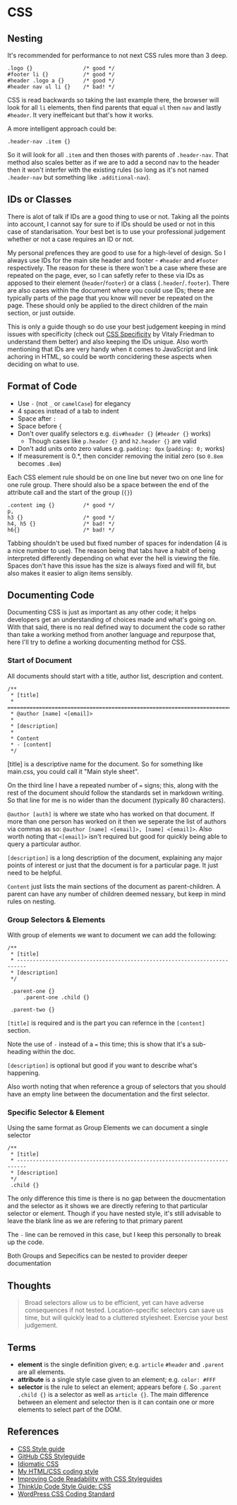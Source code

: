 CSS
================================================================================


Nesting
--------------------------------------------------------------------------------

It's recommended for performance to not next CSS rules more than 3 deep. 

    .logo {}                /* good */
    #footer li {}           /* good */
    #header .logo a {}      /* good */
    #header nav ul li {}    /* bad! */

CSS is read backwards so taking the last example there, the browser will look
for all `li` elements, then find parents that equal `ul` then `nav` and lastly
`#header`. It very ineffeicant but that's how it works.

A more intelligent approach could be:

    .header-nav .item {}

So it will look for all `.item` and then thoses with parents of `.header-nav`.
That method also scales better as if we are to add a second nav to the header
then it won't interfer with the existing rules (so long as it's not named
`.header-nav` but something like `.additional-nav`).


IDs or Classes
--------------------------------------------------------------------------------

There is alot of talk if IDs are a good thing to use or not. Taking all the
points into account, I cannot say for sure to if IDs should be used or not in
this case of standarisation. Your best bet is to use your professional judgement
whether or not a case requires an ID or not.

My personal prefences they are good to use for a high-level of design. So I
always use IDs for the main site header and footer - `#header` and `#footer`
respectively. The reason for these is there won't be a case where these are
repeated on the page, ever, so I can safetly refer to these via IDs as apposed
to their element (`header`/`footer`) or a class (`.header`/`.footer`). There
are also cases within the document where you could use IDs; these are typically
parts of the page that you know will never be repeated on the page. These
should only be applied to the direct children of the main section, or just
outside.

This is only a guide though so do use your best judgement keeping in mind
issues with specificity (check out [CSS Specificity][1] by Vitaly Friedman to
understand them better) and also keeping the IDs unique. Also worth mentioning
that IDs are very handy when it comes to JavaScript and link achoring in HTML,
so could be worth concidering these aspects when deciding on what to use.



Format of Code
--------------------------------------------------------------------------------

* Use `-` (not `_` or `camelCase`) for elegancy
* 4 spaces instead of a tab to indent
* Space after `:`
* Space before `{`
* Don't over qualify selectors e.g. `div#header {}` (`#header {}` works)
    * Though cases like `p.header {}` and `h2.header {}` are valid
* Don't add units onto zero values e.g. `padding: 0px` (`padding: 0;` works)
* If measurement is 0.*, then concider removing the initial zero (so `0.8em`
  becomes `.8em`)

Each CSS element rule should be on one line but never two on one line for one
rule group. There should also be a space between the end of the attribute call
and the start of the group (`{}`)

    .content img {}         /* good */
    p,
    h3 {}                   /* good */
    h4, h5 {}               /* bad! */
    h6{}                    /* bad! */
   
Tabbing shouldn't be used but fixed number of spaces for indendation (4 is a
nice number to use). The reason being that tabs have a habit of being
interpreted differently depending on what ever the hell is viewing the file.
Spaces don't have this issue has the size is always fixed and will fit, but
also makes it easier to align items sensibly.


Documenting Code
--------------------------------------------------------------------------------

Documenting CSS is just as important as any other code; it helps developers get
an understanding of choices made and what's going on. With that said, there is 
no real defined way to document the code so rather than take a working method
from another language and repurpose that, here I'll try to define a working
documenting method for CSS.


### Start of Document

All documents should start with a title, author list, description and content.

    /**
     * [title]
     * =========================================================================
     * @author [name] <[email]>
     *
     * [description]
     *
     * Content
     * - [content]
     */

[title] is a descriptive name for the document. So for something like main.css,
you could call it "Main style sheet".

On the third line I have a repeated number of `=` signs; this, along with the
rest of the document should follow the standards set in markdown writing. So
that line for me is no wider than the document (typically 80 characters).

`@author [auth]` is where we state who has worked on that document. If more than
one person has worked on it then we seperate the list of authors via commas as
so: `@author [name] <[email]>, [name] <[email]>`. Also worth noting that 
`<[email]>` isn't required but good for quickly being able to query a particular
author.

`[description]` is a long description of the document, explaining any major
points of interest or just that the document is for a particular page. It just
need to be helpful.

`Content` just lists the main sections of the document as parent-children. A
parent can have any number of children deemed nessary, but keep in mind rules on
nesting.


### Group Selectors & Elements

With group of elements we want to document we can add the following:


    /**
     * [title]
     * -------------------------------------------------------------------------
     * [description]
     */
     
     .parent-one {}
         .parent-one .child {}
     
     .parent-two {}     


`[title]` is required and is the part you can refernce in the `[content]`
section.

Note the use of `-` instead of a `=` this time; this is show that it's a sub-
heading within the doc.

`[description]` is optional but good if you want to describe what's happening.

Also worth noting that when reference a group of selectors that you should have
an empty line between the documentation and the first selector.


### Specific Selector & Element

Using the same format as Group Elements we can document a single selector


    /**
     * [title]
     * -------------------------------------------------------------------------
     * [description]
     */
     .child {}


The only difference this time is there is no gap between the doucmentation and
the selector as it shows we are directly refering to that particular selector
or element. Though if you have nested style, it's still advisable to leave the
blank line as we are refering to that primary parent

The `-` line can be removed in this case, but I keep this personally to break up
the code.

Both Groups and Sepecifics can be nested to provider deeper documentation



Thoughts
--------------------------------------------------------------------------------

> Broad selectors allow us to be efficient, yet can have adverse consequences if
  not tested. Location-specific selectors can save us time, but will quickly 
  lead to a cluttered stylesheet. Exercise your best judgement.


Terms
--------------------------------------------------------------------------------

- **element** is the single definition given; e.g. `article` `#header` and
              `.parent` are all elements.
- **attribute** is a single style case given to an element; e.g. `color: #FFF`
- **selector** is the rule to select an element; appears before `{`. So
               `.parent .child {}` is a selector as well as `article {}`. The
               main difference between an element and selector then is it can 
               contain one or more elements to select part of the DOM.


References
--------------------------------------------------------------------------------

* [CSS Style guide](http://css-tricks.com/css-style-guides/)
* [GitHub CSS Styleguide](https://github.com/styleguide/css)
* [Idiomatic CSS](https://github.com/necolas/idiomatic-css)
* [My HTML/CSS coding style](http://csswizardry.com/2012/04/my-html-css-coding-style/)
* [Improving Code Readability with CSS Styleguides](http://coding.smashingmagazine.com/2008/05/02/improving-code-readability-with-css-styleguides/)
* [ThinkUp Code Style Guide: CSS](https://github.com/ginatrapani/ThinkUp/wiki/Code-Style-Guide:-CSS)
* [WordPress CSS Coding Standard](http://make.wordpress.org/core/handbook/coding-standards/css/)



[1]: http://coding.smashingmagazine.com/2007/07/27/css-specificity-things-you-should-know/
